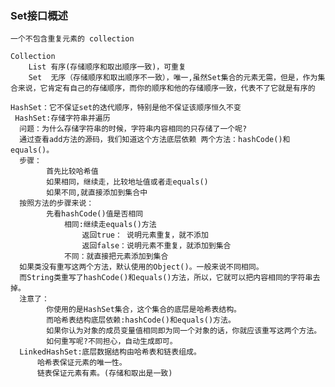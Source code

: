 ### Set接口概述
    一个不包含重复元素的 collection
    
    Collection
        List 有序(存储顺序和取出顺序一致)，可重复
        Set  无序（存储顺序和取出顺序不一致），唯一,虽然Set集合的元素无需，但是，作为集合来说，它肯定有自己的存储顺序，而你的顺序和他的存储顺序一致，代表不了它就是有序的
        
    HashSet：它不保证set的迭代顺序，特别是他不保证该顺序恒久不变
     HashSet:存储字符串并遍历
      问题：为什么存储字符串的时候，字符串内容相同的只存储了一个呢?
      通过查看add方法的源码，我们知道这个方法底层依赖 两个方法：hashCode()和equals()。
      步骤：
      		首先比较哈希值
      		如果相同，继续走，比较地址值或者走equals()
      		如果不同,就直接添加到集合中	
      按照方法的步骤来说：	
      		先看hashCode()值是否相同
      			相同:继续走equals()方法
      				返回true：	说明元素重复，就不添加
      				返回false：说明元素不重复，就添加到集合
      			不同：就直接把元素添加到集合
      如果类没有重写这两个方法，默认使用的Object()。一般来说不同相同。
      而String类重写了hashCode()和equals()方法，所以，它就可以把内容相同的字符串去掉。
      注意了：
       		你使用的是HashSet集合，这个集合的底层是哈希表结构。
       		而哈希表结构底层依赖:hashCode()和equals()方法。
       		如果你认为对象的成员变量值相同即为同一个对象的话，你就应该重写这两个方法。
       		如何重写呢?不同担心，自动生成即可。
      LinkedHashSet:底层数据结构由哈希表和链表组成。
          哈希表保证元素的唯一性。
          链表保证元素有素。(存储和取出是一致)
    